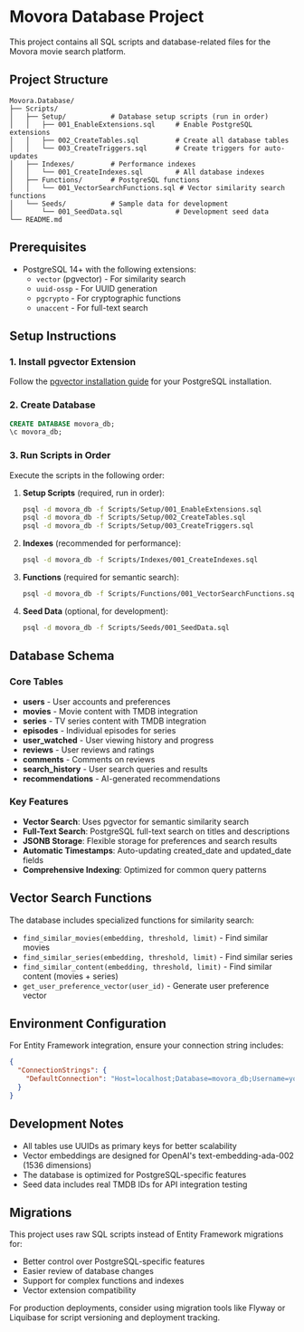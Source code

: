 # Movora Database Project

This project contains all SQL scripts and database-related files for the Movora movie search platform.

## Project Structure

```
Movora.Database/
├── Scripts/
│   ├── Setup/           # Database setup scripts (run in order)
│   │   ├── 001_EnableExtensions.sql     # Enable PostgreSQL extensions
│   │   ├── 002_CreateTables.sql         # Create all database tables
│   │   └── 003_CreateTriggers.sql       # Create triggers for auto-updates
│   ├── Indexes/         # Performance indexes
│   │   └── 001_CreateIndexes.sql        # All database indexes
│   ├── Functions/       # PostgreSQL functions
│   │   └── 001_VectorSearchFunctions.sql # Vector similarity search functions
│   └── Seeds/           # Sample data for development
│       └── 001_SeedData.sql             # Development seed data
└── README.md
```

## Prerequisites

- PostgreSQL 14+ with the following extensions:
  - `vector` (pgvector) - For similarity search
  - `uuid-ossp` - For UUID generation
  - `pgcrypto` - For cryptographic functions
  - `unaccent` - For full-text search

## Setup Instructions

### 1. Install pgvector Extension

Follow the [pgvector installation guide](https://github.com/pgvector/pgvector) for your PostgreSQL installation.

### 2. Create Database

```sql
CREATE DATABASE movora_db;
\c movora_db;
```

### 3. Run Scripts in Order

Execute the scripts in the following order:

1. **Setup Scripts** (required, run in order):
   ```bash
   psql -d movora_db -f Scripts/Setup/001_EnableExtensions.sql
   psql -d movora_db -f Scripts/Setup/002_CreateTables.sql
   psql -d movora_db -f Scripts/Setup/003_CreateTriggers.sql
   ```

2. **Indexes** (recommended for performance):
   ```bash
   psql -d movora_db -f Scripts/Indexes/001_CreateIndexes.sql
   ```

3. **Functions** (required for semantic search):
   ```bash
   psql -d movora_db -f Scripts/Functions/001_VectorSearchFunctions.sql
   ```

4. **Seed Data** (optional, for development):
   ```bash
   psql -d movora_db -f Scripts/Seeds/001_SeedData.sql
   ```

## Database Schema

### Core Tables

- **users** - User accounts and preferences
- **movies** - Movie content with TMDB integration
- **series** - TV series content with TMDB integration
- **episodes** - Individual episodes for series
- **user_watched** - User viewing history and progress
- **reviews** - User reviews and ratings
- **comments** - Comments on reviews
- **search_history** - User search queries and results
- **recommendations** - AI-generated recommendations

### Key Features

- **Vector Search**: Uses pgvector for semantic similarity search
- **Full-Text Search**: PostgreSQL full-text search on titles and descriptions
- **JSONB Storage**: Flexible storage for preferences and search results
- **Automatic Timestamps**: Auto-updating created_date and updated_date fields
- **Comprehensive Indexing**: Optimized for common query patterns

## Vector Search Functions

The database includes specialized functions for similarity search:

- `find_similar_movies(embedding, threshold, limit)` - Find similar movies
- `find_similar_series(embedding, threshold, limit)` - Find similar series
- `find_similar_content(embedding, threshold, limit)` - Find similar content (movies + series)
- `get_user_preference_vector(user_id)` - Generate user preference vector

## Environment Configuration

For Entity Framework integration, ensure your connection string includes:

```json
{
  "ConnectionStrings": {
    "DefaultConnection": "Host=localhost;Database=movora_db;Username=your_user;Password=your_password"
  }
}
```

## Development Notes

- All tables use UUIDs as primary keys for better scalability
- Vector embeddings are designed for OpenAI's text-embedding-ada-002 (1536 dimensions)
- The database is optimized for PostgreSQL-specific features
- Seed data includes real TMDB IDs for API integration testing

## Migrations

This project uses raw SQL scripts instead of Entity Framework migrations for:
- Better control over PostgreSQL-specific features
- Easier review of database changes
- Support for complex functions and indexes
- Vector extension compatibility

For production deployments, consider using migration tools like Flyway or Liquibase for script versioning and deployment tracking.
